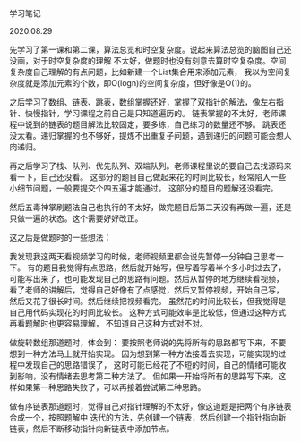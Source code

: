 学习笔记

2020.08.29

先学习了第一课和第二课，算法总览和时空复杂度。说起来算法总览的脑图自己还没画，对于时空复杂度的理解
不太好，做题时也没有刻意去算时空复杂度。空间复杂度自己理解的有点问题，比如新建一个List集合用来添加元素，
我以为空间复杂度就是添加元素的个数，即O(logn)的空间复杂度，但好像是O(1)的。

之后学习了数组、链表、跳表，数组掌握还好，掌握了双指针的解法，像左右指针、快慢指针，学习课程之前自己是只知道遍历的。
链表掌握的不太好，老师课程中说到的链表的题目解法比较固定，要多练，自己练习的数量还不够。
跳表还没太看。递归掌握的也不够好，提炼不出重复子问题，遇到递归的问题可能会想人肉递归。

再之后学习了栈、队列、优先队列、双端队列。老师课程里说的要自己去找源码来看一下，自己还没看。
这部分的题目自己做起来花的时间比较长，经常陷入一些小细节问题，一般要提交个四五遍才能通过。
这部分的题目的题解还没看完。

然后五毒神掌刷题法自己也执行的不太好，做完题目后第二天没有再做一遍，还是只做一遍的状态。这个需要好好改正。

这之后是做题时的一些想法：

我发现我这两天看视频学习的时候，老师视频里都会说先暂停一分钟自己思考一下。
有的题目我觉得有点思路，然后就开始写，但写着写着半个多小时过去了，
可能写出来了，也可能发现自己的思路有问题。然后从暂停的地方继续看视频，
看了老师的讲解后，觉得自己好像有了点感觉，然后又暂停视频，开始自己写，
然后又花了很长时间。然后继续把视频看完。
虽然花的时间比较长，但我觉得是自己用代码实现花的时间比较长。
这种方式可能效率是比较低，但通过这种方式再看题解时也更容易理解，
不知道自己这种方式对不对。

做旋转数组那道题时，体会到：
要按照老师说的先将所有的思路都写下来，不要想到一种方法马上就开始实现。
因为想到第一种方法接着去实现，可能实现的过程中发现自己的思路错误了，
这时可能已经花了不短的时间，自己的情绪可能收到影响，没有情绪去思考第二种方法了。
但如果一开始将所有的思路写下来，这样如果第一种思路失败了，可以再接着尝试第二种思路。

做有序链表那道题时，觉得自己对指针理解的不太好，像这道题是把两个有序链表合成一个，按照题解中
迭代的方法，先创建一个链表，然后创建一个指针指向新链表，然后不断移动指针向新链表中添加节点。

